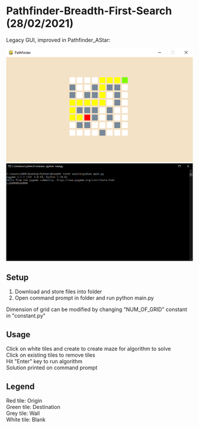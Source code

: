 # Pathfinder-Breadth-First-Search (28/02/2021)
Legacy GUI, improved in Pathfinder_AStar: 

<p align="center">
  <img src="Pathfinder Sample Img.png"/>
  <img src="CMD output Sample.png"/>
</p>

## Setup
1. Download and store files into folder
2. Open command prompt in folder and run python main.py  

Dimension of grid can be modified by changing "NUM_OF_GRID" constant in "constant.py"

## Usage
Click on white tiles and create to create maze for algorithm to solve  
Click on existing tiles to remove tiles   
Hit "Enter" key to run algorithm  
Solution printed on command prompt  

## Legend
Red tile: Origin  
Green tile: Destination  
Grey tile: Wall  
White tile: Blank
